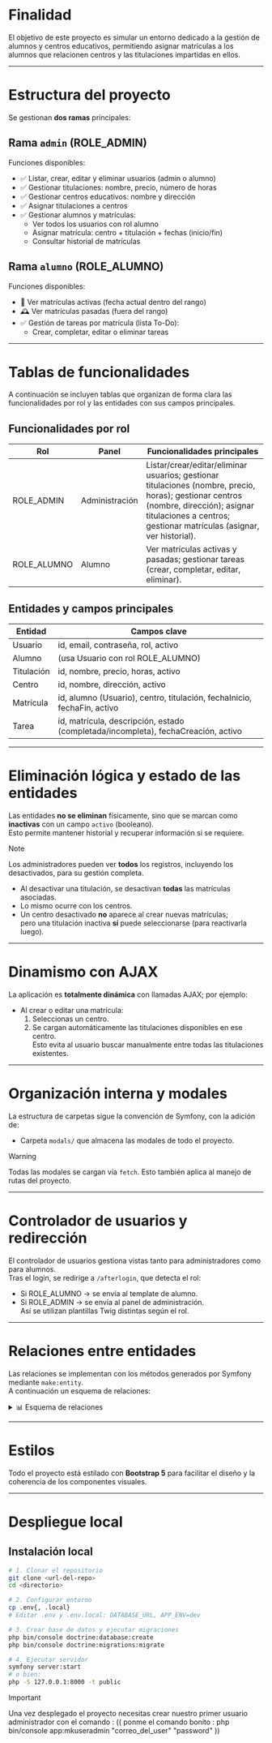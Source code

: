 # Finalidad  
El objetivo de este proyecto es simular un entorno dedicado a la gestión de alumnos y centros educativos, permitiendo asignar matrículas a los alumnos que relacionen centros y las titulaciones impartidas en ellos.

---

# Estructura del proyecto  

Se gestionan **dos ramas** principales:

## Rama `admin` (ROLE_ADMIN)  
Funciones disponibles:  
- ✅ Listar, crear, editar y eliminar usuarios (admin o alumno)  
- ✅ Gestionar titulaciones: nombre, precio, número de horas  
- ✅ Gestionar centros educativos: nombre y dirección  
- ✅ Asignar titulaciones a centros  
- ✅ Gestionar alumnos y matrículas:  
  - Ver todos los usuarios con rol alumno  
  - Asignar matrícula: centro + titulación + fechas (inicio/fin)  
  - Consultar historial de matrículas  

## Rama `alumno` (ROLE_ALUMNO)  
Funciones disponibles:  
- 📄 Ver matrículas activas (fecha actual dentro del rango)  
- 🕰️ Ver matrículas pasadas (fuera del rango)  
- ✅ Gestión de tareas por matrícula (lista To-Do):  
  - Crear, completar, editar o eliminar tareas  

---

# Tablas de funcionalidades  

A continuación se incluyen tablas que organizan de forma clara las funcionalidades por rol y las entidades con sus campos principales.

## Funcionalidades por rol

| Rol         | Panel             | Funcionalidades principales                                                                                                                                    |
|-------------|-------------------|----------------------------------------------------------------------------------------------------------------------------------------------------------------|
| ROLE_ADMIN  | Administración    | Listar/crear/editar/eliminar usuarios; gestionar titulaciones (nombre, precio, horas); gestionar centros (nombre, dirección); asignar titulaciones a centros; gestionar matrículas (asignar, ver historial). |
| ROLE_ALUMNO | Alumno            | Ver matrículas activas y pasadas; gestionar tareas (crear, completar, editar, eliminar).                                                                        |

## Entidades y campos principales

| Entidad     | Campos clave                                                                      |
|-------------|-----------------------------------------------------------------------------------|
| Usuario     | id, email, contraseña, rol, activo                                                |
| Alumno      | (usa Usuario con rol ROLE_ALUMNO)                                                 |
| Titulación  | id, nombre, precio, horas, activo                                                 |
| Centro      | id, nombre, dirección, activo                                                     |
| Matrícula   | id, alumno (Usuario), centro, titulación, fechaInicio, fechaFin, activo           |
| Tarea       | id, matrícula, descripción, estado (completada/incompleta), fechaCreación, activo  |

---

# Eliminación lógica y estado de las entidades  

Las entidades **no se eliminan** físicamente, sino que se marcan como **inactivas** con un campo `activo` (booleano).  
Esto permite mantener historial y recuperar información si se requiere.

> [!NOTE]  
> Los administradores pueden ver **todos** los registros, incluyendo los desactivados, para su gestión completa.

- Al desactivar una titulación, se desactivan **todas** las matrículas asociadas.  
- Lo mismo ocurre con los centros.  
- Un centro desactivado **no** aparece al crear nuevas matrículas;  
  pero una titulación inactiva **sí** puede seleccionarse (para reactivarla luego).

---

# Dinamismo con AJAX  

La aplicación es **totalmente dinámica** con llamadas AJAX; por ejemplo:  
- Al crear o editar una matrícula:  
  1. Seleccionas un centro.  
  2. Se cargan automáticamente las titulaciones disponibles en ese centro.  
Esto evita al usuario buscar manualmente entre todas las titulaciones existentes.

---

# Organización interna y modales  

La estructura de carpetas sigue la convención de Symfony, con la adición de:  
- Carpeta `modals/` que almacena las modales de todo el proyecto.

> [!WARNING]  
> Todas las modales se cargan vía `fetch`. Esto también aplica al manejo de rutas del proyecto.

---

# Controlador de usuarios y redirección  

El controlador de usuarios gestiona vistas tanto para administradores como para alumnos.  
Tras el login, se redirige a `/afterlogin`, que detecta el rol:  
- Si ROLE_ALUMNO → se envía al template de alumno.  
- Si ROLE_ADMIN → se envía al panel de administración.  
Así se utilizan plantillas Twig distintas según el rol.

---

# Relaciones entre entidades  

Las relaciones se implementan con los métodos generados por Symfony mediante `make:entity`.  
A continuación un esquema de relaciones:

<details>
<summary>📊 Esquema de relaciones</summary>

- **Usuario/Alumno** 1––* **Matrícula** *––1 **Centro**  
- **Usuario/Alumno** 1––* **Matrícula** *––1 **Titulación**  
- **Matrícula** 1––* **Tarea**

</details>

---

# Estilos  

Todo el proyecto está estilado con **Bootstrap 5** para facilitar el diseño y la coherencia de los componentes visuales.

---

# Despliegue local  

## Instalación local

```bash
# 1. Clonar el repositorio
git clone <url-del-repo>
cd <directorio>

# 2. Configurar entorno
cp .env{, .local}
# Editar .env y .env.local: DATABASE_URL, APP_ENV=dev

# 3. Crear base de datos y ejecutar migraciones
php bin/console doctrine:database:create
php bin/console doctrine:migrations:migrate

# 4. Ejecutar servidor
symfony server:start
# o bien:
php -S 127.0.0.1:8000 -t public
```

> [!IMPORTANT]
> Una vez desplegado el proyecto necesitas crear nuestro primer usuario administrador con el comando : (( ponme el comando bonito : php bin/console app:mkuseradmin "correo_del_user" "password" ))
